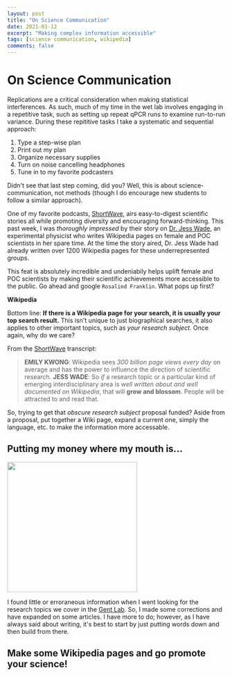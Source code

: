 ```yaml
---
layout: post
title: "On Science Communication"
date: 2021-01-12
excerpt: "Making complex information accessible"
tags: [science communication, wikipedia]
comments: false
---
```

On Science Communication
=======================
Replications are a critical consideration when making statistical interferences.  As such, much of my time in the wet lab involves engaging in a repetitive task, such as setting up repeat qPCR runs to examine run-to-run variance. During these repititive tasks I take a systematic and sequential approach:

1. Type a step-wise plan
2. Print out my plan
3. Organize necessary supplies
4. Turn on noise cancelling headphones
5. Tune in to my favorite podcasters

Didn't see that last step coming, did you? Well, this is about science-communication, not methods (though I do encourage new students to follow a similar approach).

One of my favorite podcasts, [ShortWave](https://www.npr.org/podcasts/510351/short-wave), airs easy-to-digest scientific stories all while promoting diversity and   encouraging forward-thinking. This past week, I was *thoroughly impressed* by their story on [Dr. Jess Wade](https://www.npr.org/2021/01/04/953334366/one-page-at-a-time-jess-wade-is-changing-wikipedia), an experimental physicist who writes Wikipedia pages on female and POC scientists in her spare time. At the time the story aired, Dr. Jess Wade had already written over 1200 Wikipedia pages for these underrepresented groups.

This feat is absolutely incredible and undeniabily helps uplift female and POC scientists by making their scientific achievements more accessible to the public. Go ahead and google `Rosalind Franklin`. What pops up first? 

**Wikipedia**

Bottom line: **If there is a Wikipedia page for your search, it is usually your top search result.** This isn't unique to just biographical searches, it also applies to other important topics, such as *your research subject*. Once again, why do we care?

From the [ShortWave](https://www.npr.org/podcasts/510351/short-wave) transcript:

>**EMILY KWONG**: Wikipedia sees *300 billion page views every day* on average and has the power to influence the direction of scientific research.
>**JESS WADE**: So *if* a research topic or a particular kind of emerging interdisciplinary area is *well written about and well documented on Wikipedia*, that will **grow and blossom**. People will be attracted to and read that.

So, trying to get that *obscure research subject* proposal funded? Aside from a proposal, put together a Wiki page, expand a current one, simply the language, etc. to make the information more accessable. 

Putting my money where my mouth is...
-------------------------------------
<img src="https://raw.githubusercontent.com/mswiseman/mswiseman.github.io/master/assets/img/Screen%20Shot%202021-01-12%20at%205.11.35%20PM.png" width=300 align=center>

I found little or erroraneous information when I went looking for the research topics we cover in the [Gent Lab](https://gentlab.github.io). So, I made some corrections and have expanded on some articles. I have more to do; however, as I have always said about writing, it's best to start by just putting words down and then build from there. 

Make some Wikipedia pages and go promote your science!
-----------
